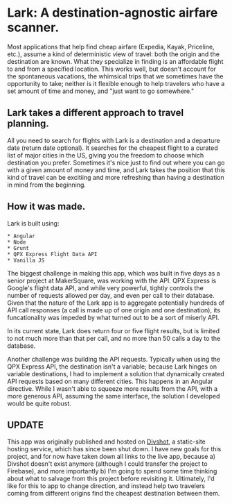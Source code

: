 Lark: A destination-agnostic airfare scanner.
=============================================

Most applications that help find cheap airfare (Expedia, Kayak, Priceline, etc.), assume a kind of deterministic view of travel: both the origin and the destination are known.  What they specialize in finding is an affordable flight to and from a specified location.  This works well, but doesn't account for the spontaneous vacations, the whimsical trips that we sometimes have the opportunity to take; neither is it flexible enough to help travelers who have a set amount of time and money, and "just want to go somewhere."

Lark takes a different approach to travel planning.
---------------------------------------------------

All you need to search for flights with Lark is a destination and a departure date (return date optional). It searches for the cheapest flight to a curated list of major cities in the US, giving you the freedom to choose which destination you prefer.  Sometimes it's nice just to find out where you can go with a given amount of money and time, and Lark takes the position that this kind of travel can be excitiing and more refreshing than having a destination in mind from the beginning.

How it was made.
----------------

Lark is built using:

	* Angular
	* Node
	* Grunt
	* QPX Express Flight Data API
	* Vanilla JS

The biggest challenge in making this app, which was built in five days as a senior project at MakerSquare, was working with the API.  QPX Express is Google's flight data API, and while very powerful, tightly controls the number of requests allowed per day, and even per call to their database.  Given that the nature of the Lark app is to aggregate potentially hundreds of API call responses (a call is made up of one origin and one destination), its funcationality was impeded by what turned out to be a sort of miserly API.  

In its current state, Lark does return four or five flight results, but is limited to not much more than that per call, and no more than 50 calls a day to the database.

Another challenge was building the API requests.  Typically when using the QPX Express API, the destination isn't a variable; because Lark hinges on variable destinations, I had to implement a solution that dynamically created API requests based on many different cities.  This happens in an Angular directive.  While I wasn't able to squeeze more results from the API, with a more generous API, assuming the same interface, the solution I developed would be quite robust.

UPDATE
------

This app was originally published and hosted on [Divshot](https://divshot.com/), a static-site hosting service, which has since been shut down.  I have new goals for this project, and for now have taken down all links to the live app, because a) Divshot doesn't exist anymore (although I could transfer the project to Firebase), and more importantly b) I'm going to spend some time thinking about what to salvage from this project before revisiting it.  Ultimately, I'd like for this to app to change direction, and instead help two travelers coming from different origins find the cheapest destination between them.  

